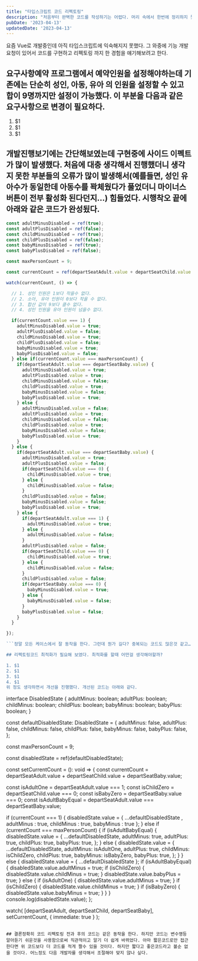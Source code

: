 ```yaml
---
title: "타입스크립트 코드 리펙토링"
description: "처음부터 완벽한 코드를 작성하기는 어렵다. 머리 속에서 한번에 정리하지 못하면 가능한 코드를 잘동작하게 작성한 후에 최적화를 해보자."
pubDate: '2023-04-13'
updatedDate: '2023-04-13'
---
```


요즘 Vue로 개발중인데 아직 타입스크립트에 익숙해지지 못했다. 그 와중에 기능 개발 요청이 있어서 코드를 구현하고 리펙토링 까지 한 경험을 얘기해보려고 한다.

## 요구사항예약 프로그램에서 예약인원을 설정해야하는데 기존에는 단순히 성인, 아동, 유아 의 인원을 설정할 수 있고 합이 9명까지만 설정이 가능했다. 이 부분을 다음과 같은 요구사항으로 변경이 필요하다.

1. $1
2. $1
3. $1

## 개발진행보기에는 간단해보였는데 구현중에 사이드 이펙트가 많이 발생했다. 처음에 대충 생각해서 진행했더니 생각지 못한 부분들의 오류가 많이 발생해서(예를들면, 성인 유아수가 동일한데 아동수를 꽉체웠다가 풀었더니 마이너스 버튼이 전부 활성화 된다던지…) 힘들었다. 시행착오 끝에 아래와 같은 코드가 완성됬다.

```javascript
const adultMinusDisabled = ref(true);
const adultPlusDisabled = ref(false);
const childMinusDisabled = ref(true);
const childPlusDisabled = ref(false);
const babyMinusDisabled = ref(true);
const babyPlusDisabled = ref(false);

const maxPersonCount = 9;

const currentCount = ref(departSeatAdult.value + departSeatChild.value + departSeatBaby.value);

watch(currentCount, () => {

  // 1. 성인 인원은 1보다 작을수 없다.
  // 2. 소아, 유아 인원이 0보다 작을 수 없다.
  // 3. 합산 값이 9보다 클수 없다.
  // 4. 성인 인원을 유아 인원이 넘을수 없다. 

  if(currentCount.value === 1) {
    adultMinusDisabled.value = true;
    adultPlusDisabled.value = false;
    childMinusDisabled.value = true;
    childPlusDisabled.value = false;
    babyMinusDisabled.value = true;
    babyPlusDisabled.value = false;
  } else if(currentCount.value === maxPersonCount) {
    if(departSeatAdult.value === departSeatBaby.value) {
      adultMinusDisabled.value = true;
      adultPlusDisabled.value = true;
      childMinusDisabled.value = false;
      childPlusDisabled.value = true;
      babyMinusDisabled.value = false;
      babyPlusDisabled.value = true;
    } else {
      adultMinusDisabled.value = false;
      adultPlusDisabled.value = true;
      childMinusDisabled.value = false;
      childPlusDisabled.value = true;
      babyMinusDisabled.value = false;
      babyPlusDisabled.value = true;
    }
  } else {
    if(departSeatAdult.value === departSeatBaby.value) {
      adultMinusDisabled.value = true;
      adultPlusDisabled.value = false;
      if(departSeatChild.value === 0) {
        childMinusDisabled.value = true;
      } else {
        childMinusDisabled.value = false;
      }
      childPlusDisabled.value = false;
      babyMinusDisabled.value = false;
      babyPlusDisabled.value = true;
    } else {
      if(departSeatAdult.value === 1) {
        adultMinusDisabled.value = true;
      } else {
        adultMinusDisabled.value = false;
      }
      adultPlusDisabled.value = false;
      if(departSeatChild.value === 0) {
        childMinusDisabled.value = true;
      } else {
        childMinusDisabled.value = false;
      }
      childPlusDisabled.value = false;
      if(departSeatBaby.value === 0) {
        babyMinusDisabled.value = true;
      } else {
        babyMinusDisabled.value = false;
      }
      babyPlusDisabled.value = false;
    }
  }

});

```정말 모든 케이스에서 잘 동작을 한다. 그런데 뭔가 길다? 중복되는 코드도 많은것 같고…

## 리펙토링코드 최적화가 필요해 보였다. 최적화를 할때 어떤걸 생각해야할까?

1. $1
2. $1
3. $1
4. $1
위 정도 생각하면서 개선을 진행했다. 개선된 코드는 아래와 같다.
```
interface DisabledState {
  adultMinus: boolean;
  adultPlus: boolean;
  childMinus: boolean;
  childPlus: boolean;
  babyMinus: boolean;
  babyPlus: boolean;
}

const defaultDisabledState: DisabledState = {
  adultMinus: false,
  adultPlus: false,
  childMinus: false,
  childPlus: false,
  babyMinus: false,
  babyPlus: false,
};

const maxPersonCount = 9;

const disabledState = ref<DisabledState>(defaultDisabledState);

const setCurrentCount = (): void => {
  const currentCount = departSeatAdult.value + departSeatChild.value + departSeatBaby.value;

  const isAdultOne = departSeatAdult.value === 1;
  const isChildZero = departSeatChild.value === 0;
  const isBabyZero = departSeatBaby.value === 0;
  const isAdultBabyEqual = departSeatAdult.value === departSeatBaby.value;

  if (currentCount === 1) {
    disabledState.value = { 
      ...defaultDisabledState , 
      adultMinus : true,
      childMinus : true,
      babyMinus : true
    };
  } else if (currentCount === maxPersonCount) {
    if (isAdultBabyEqual) {
      disabledState.value = {
        ...defaultDisabledState,
        adultMinus: true,
        adultPlus: true,
        childPlus: true,
        babyPlus: true,
      };
    } else {
      disabledState.value = {
        ...defaultDisabledState,
        adultMinus: isAdultOne,
        adultPlus: true,
        childMinus: isChildZero,
        childPlus: true,
        babyMinus: isBabyZero,
        babyPlus: true,
      };
    }
  } else {
    disabledState.value = {
      ...defaultDisabledState
    };
    if (isAdultBabyEqual) {
      disabledState.value.adultMinus = true;
      if (isChildZero) {
        disabledState.value.childMinus = true;
      }
      disabledState.value.babyPlus = true;
    } else {
      if (isAdultOne) {
        disabledState.value.adultMinus = true;
      }
      if (isChildZero) {
        disabledState.value.childMinus = true;
      }
      if (isBabyZero) {
        disabledState.value.babyMinus = true;
      }
    }
  }
  console.log(disabledState.value);
};

watch(
  [departSeatAdult, departSeatChild, departSeatBaby],
  setCurrentCount,
  { immediate: true }
);

```위 타입스크립트 코드에 맞춰서 화면도 몇가지 변경사항이 있었는데 Vue사용자라고 하면 대충 알것으로 생각한다.

## 결론정확히 코드 리펙토링 전과 후의 코드는 같은 동작을 한다. 하지만 코드는 변수명등 알아듣기 쉬운것을 사용함으로써 직관적이고 알기 더 쉽게 바뀌었다. 아마 짧은코드로만 접근한다면 위 코드보다 더 코드를 적게 짤수 있을 것이다. 하지만 짧다고 좋은코드라고 볼순 없을 것이다. 어느정도 다음 개발자를 생각해서 조절해야 맞지 않나 싶다.